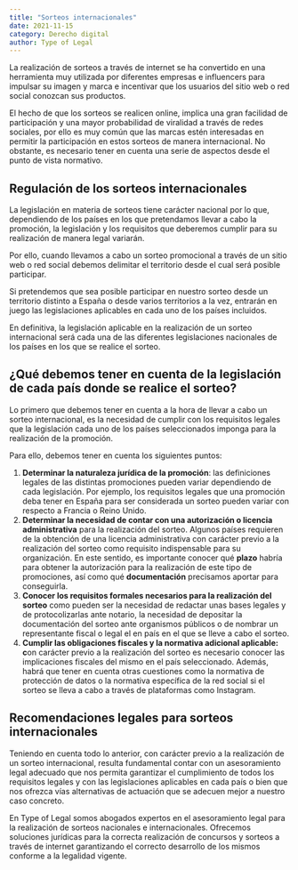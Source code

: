 ```yaml
---
title: "Sorteos internacionales"
date: 2021-11-15
category: Derecho digital
author: Type of Legal
---
```


La realización de sorteos a través de internet se ha convertido en una herramienta muy utilizada por diferentes empresas e influencers para impulsar su imagen y marca e incentivar que los usuarios del sitio web o red social conozcan sus productos.

El hecho de que los sorteos se realicen online, implica una gran facilidad de participación y una mayor probabilidad de viralidad a través de redes sociales, por ello es muy común que las marcas estén interesadas en permitir la participación en estos sorteos de manera internacional. No obstante, es necesario tener en cuenta una serie de aspectos desde el punto de vista normativo.

**Regulación de los sorteos internacionales**
---------------------------------------------

La legislación en materia de sorteos tiene carácter nacional por lo que, dependiendo de los países en los que pretendamos llevar a cabo la promoción, la legislación y los requisitos que deberemos cumplir para su realización de manera legal variarán.

Por ello, cuando llevamos a cabo un sorteo promocional a través de un sitio web o red social debemos delimitar el territorio desde el cual será posible participar.

Si pretendemos que sea posible participar en nuestro sorteo desde un territorio distinto a España o desde varios territorios a la vez, entrarán en juego las legislaciones aplicables en cada uno de los países incluidos.

En definitiva, la legislación aplicable en la realización de un sorteo internacional será cada una de las diferentes legislaciones nacionales de los países en los que se realice el sorteo.

**¿Qué debemos tener en cuenta de la legislación de cada país donde se realice el sorteo?**
-------------------------------------------------------------------------------------------

Lo primero que debemos tener en cuenta a la hora de llevar a cabo un sorteo internacional, es la necesidad de cumplir con los requisitos legales que la legislación cada uno de los países seleccionados imponga para la realización de la promoción.

Para ello, debemos tener en cuenta los siguientes puntos:

1.  **Determinar la naturaleza jurídica de la promoción**: las definiciones legales de las distintas promociones pueden variar dependiendo de cada legislación. Por ejemplo, los requisitos legales que una promoción deba tener en España para ser considerada un sorteo pueden variar con respecto a Francia o Reino Unido.
2.  **Determinar la necesidad de contar con una autorización o licencia administrativa** para la realización del sorteo. Algunos países requieren de la obtención de una licencia administrativa con carácter previo a la realización del sorteo como requisito indispensable para su organización. En este sentido, es importante conocer qué **plazo** habría para obtener la autorización para la realización de este tipo de promociones, así como qué **documentación** precisamos aportar para conseguirla.
3.  **Conocer los requisitos formales necesarios para la realización del sorteo** como pueden ser la necesidad de redactar unas bases legales y de protocolizarlas ante notario, la necesidad de depositar la documentación del sorteo ante organismos públicos o de nombrar un representante fiscal o legal el en país en el que se lleve a cabo el sorteo.
4.  **Cumplir las obligaciones fiscales y la normativa adicional aplicable: c**on carácter previo a la realización del sorteo es necesario conocer las implicaciones fiscales del mismo en el país seleccionado. Además, habrá que tener en cuenta otras cuestiones como la normativa de protección de datos o la normativa específica de la red social si el sorteo se lleva a cabo a través de plataformas como Instagram.

**Recomendaciones legales para sorteos internacionales**
--------------------------------------------------------

Teniendo en cuenta todo lo anterior, con carácter previo a la realización de un sorteo internacional, resulta fundamental contar con un asesoramiento legal adecuado que nos permita garantizar el cumplimiento de todos los requisitos legales y con las legislaciones aplicables en cada país o bien que nos ofrezca vías alternativas de actuación que se adecuen mejor a nuestro caso concreto.

En Type of Legal somos abogados expertos en el asesoramiento legal para la realización de sorteos nacionales e internacionales. Ofrecemos soluciones jurídicas para la correcta realización de concursos y sorteos a través de internet garantizando el correcto desarrollo de los mismos conforme a la legalidad vigente.
